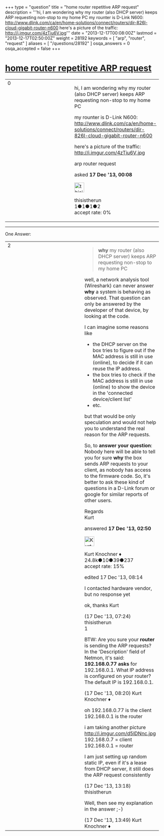 +++
type = "question"
title = "home router repetitive ARP request"
description = '''hi, I am wondering why my router (also DHCP server) keeps ARP requesting non-stop to my home PC my rounter is D-Link N600:  http://www.dlink.com/ca/en/home-solutions/connect/routers/dir-826l-cloud-gigabit-router-n600 here&#x27;s a picture of the traffic:  http://i.imgur.com/4zTiu6V.jpg'''
date = "2013-12-17T00:08:00Z"
lastmod = "2013-12-17T02:50:00Z"
weight = 28192
keywords = [ "arp", "router", "request" ]
aliases = [ "/questions/28192" ]
osqa_answers = 0
osqa_accepted = false
+++

<div class="headNormal">

# [home router repetitive ARP request](/questions/28192/home-router-repetitive-arp-request)

</div>

<div id="main-body">

<div id="askform">

<table id="question-table" style="width:100%;"><colgroup><col style="width: 50%" /><col style="width: 50%" /></colgroup><tbody><tr class="odd"><td style="width: 30px; vertical-align: top"><div class="vote-buttons"><div id="post-28192-score" class="post-score" title="current number of votes">0</div><div id="favorite-count" class="favorite-count"></div></div></td><td><div id="item-right"><div class="question-body"><p>hi, I am wondering why my router (also DHCP server) keeps ARP requesting non-stop to my home PC</p><p>my rounter is D-Link N600: <a href="http://www.dlink.com/ca/en/home-solutions/connect/routers/dir-826l-cloud-gigabit-router-n600">http://www.dlink.com/ca/en/home-solutions/connect/routers/dir-826l-cloud-gigabit-router-n600</a></p><p>here's a picture of the traffic: <a href="http://i.imgur.com/4zTiu6V.jpg">http://i.imgur.com/4zTiu6V.jpg</a></p></div><div id="question-tags" class="tags-container tags">arp router request</div><div id="question-controls" class="post-controls"></div><div class="post-update-info-container"><div class="post-update-info post-update-info-user"><p>asked <strong>17 Dec '13, 00:08</strong></p><img src="https://secure.gravatar.com/avatar/f4d8306d9b943c98744de49602bf6678?s=32&amp;d=identicon&amp;r=g" class="gravatar" width="32" height="32" alt="thisistherun&#39;s gravatar image" /><p>thisistherun<br />
<span class="score" title="1 reputation points">1</span><span title="1 badges"><span class="badge1">●</span><span class="badgecount">1</span></span><span title="1 badges"><span class="silver">●</span><span class="badgecount">1</span></span><span title="2 badges"><span class="bronze">●</span><span class="badgecount">2</span></span><br />
<span class="accept_rate" title="Rate of the user&#39;s accepted answers">accept rate:</span> <span title="thisistherun has no accepted answers">0%</span></p></div></div><div id="comments-container-28192" class="comments-container"></div><div id="comment-tools-28192" class="comment-tools"></div><div class="clear"></div><div id="comment-28192-form-container" class="comment-form-container"></div><div class="clear"></div></div></td></tr></tbody></table>

------------------------------------------------------------------------

<div class="tabBar">

<span id="sort-top"></span>

<div class="headQuestions">

One Answer:

</div>

</div>

<span id="28208"></span>

<div id="answer-container-28208" class="answer">

<table style="width:100%;"><colgroup><col style="width: 50%" /><col style="width: 50%" /></colgroup><tbody><tr class="odd"><td style="width: 30px; vertical-align: top"><div class="vote-buttons"><div id="post-28208-score" class="post-score" title="current number of votes">2</div></div></td><td><div class="item-right"><div class="answer-body"><blockquote><p><strong>why</strong> my router (also DHCP server) keeps ARP requesting non-stop to my home PC</p></blockquote><p>well, a network analysis tool (Wireshark) can never answer <strong>why</strong> a system is behaving as observed. That question can only be answered by the developer of that device, by looking at the code.</p><p>I can imagine some reasons like</p><ul><li>the DHCP server on the box tries to figure out if the MAC address is still in use (online), to decide if it can reuse the IP address.</li><li>the box tries to check if the MAC address is still in use (online) to show the device in the 'connected device/client list'</li><li>etc.</li></ul><p>but that would be only speculation and would not help you to understand the real reason for the ARP requests.</p><p>So, to <strong>answer your question</strong>: Nobody here will be able to tell you for sure <strong>why</strong> the box sends ARP requests to your client, as nobody has access to the firmware code. So, it's better to ask these kind of questions in a D-Link forum or google for similar reports of other users.</p><p>Regards<br />
Kurt</p></div><div class="answer-controls post-controls"></div><div class="post-update-info-container"><div class="post-update-info post-update-info-user"><p>answered <strong>17 Dec '13, 02:50</strong></p><img src="https://secure.gravatar.com/avatar/23b7bf5b13bc2c98b2e8aa9869ca5d75?s=32&amp;d=identicon&amp;r=g" class="gravatar" width="32" height="32" alt="Kurt%20Knochner&#39;s gravatar image" /><p>Kurt Knochner ♦<br />
<span class="score" title="24767 reputation points"><span>24.8k</span></span><span title="10 badges"><span class="badge1">●</span><span class="badgecount">10</span></span><span title="39 badges"><span class="silver">●</span><span class="badgecount">39</span></span><span title="237 badges"><span class="bronze">●</span><span class="badgecount">237</span></span><br />
<span class="accept_rate" title="Rate of the user&#39;s accepted answers">accept rate:</span> <span title="Kurt Knochner has 344 accepted answers">15%</span> </br></p></div><div class="post-update-info post-update-info-edited"><p>edited 17 Dec '13, 08:14</p></div></div><div id="comments-container-28208" class="comments-container"><span id="28213"></span><div id="comment-28213" class="comment"><div id="post-28213-score" class="comment-score"></div><div class="comment-text"><p>I contacted hardware vendor, but no response yet</p><p>ok, thanks Kurt</p></div><div id="comment-28213-info" class="comment-info"><span class="comment-age">(17 Dec '13, 07:24)</span> thisistherun</div></div><span id="28215"></span><div id="comment-28215" class="comment"><div id="post-28215-score" class="comment-score">1</div><div class="comment-text"><p>BTW: Are you sure your <strong>router</strong> is sending the ARP requests? In the 'Description' field of Netmon, it's said: <strong>192.168.0.77 asks</strong> for 192.168.0.1. What IP address is configured on your router? The default IP is 192.168.0.1.</p></div><div id="comment-28215-info" class="comment-info"><span class="comment-age">(17 Dec '13, 08:20)</span> Kurt Knochner ♦</div></div><span id="28222"></span><div id="comment-28222" class="comment"><div id="post-28222-score" class="comment-score"></div><div class="comment-text"><p>oh 192.168.0.77 is the client 192.168.0.1 is the router</p><p>i am taking another picture <a href="http://i.imgur.com/d5lDNnc.jpg">http://i.imgur.com/d5lDNnc.jpg</a> 192.168.0.7 = client 192.168.0.1 = router</p><p>I am just setting up random static IP, even if it's a lease from DHCP server, it still does the ARP request consistently</p></div><div id="comment-28222-info" class="comment-info"><span class="comment-age">(17 Dec '13, 13:18)</span> thisistherun</div></div><span id="28223"></span><div id="comment-28223" class="comment"><div id="post-28223-score" class="comment-score"></div><div class="comment-text"><p>Well, then see my explanation in the answer ;-)</p></div><div id="comment-28223-info" class="comment-info"><span class="comment-age">(17 Dec '13, 13:49)</span> Kurt Knochner ♦</div></div></div><div id="comment-tools-28208" class="comment-tools"></div><div class="clear"></div><div id="comment-28208-form-container" class="comment-form-container"></div><div class="clear"></div></div></td></tr></tbody></table>

</div>

<div class="paginator-container-left">

</div>

</div>

</div>

